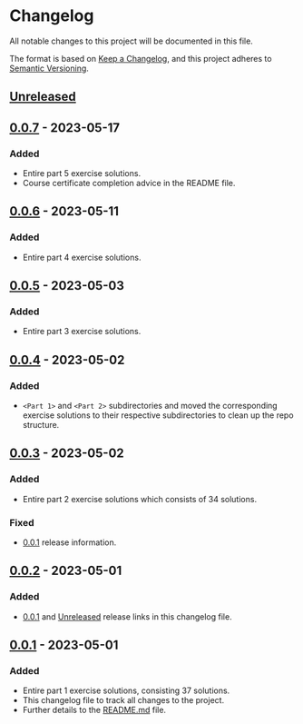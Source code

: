 # Changelog

All notable changes to this project will be documented in this file.

The format is based on [Keep a Changelog](https://keepachangelog.com/en/1.0.0/),
and this project adheres to [Semantic Versioning](https://semver.org/spec/v2.0.0.html).

## [Unreleased]

## [0.0.7] - 2023-05-17

### Added

- Entire part 5 exercise solutions.
- Course certificate completion advice in the README file.

## [0.0.6] - 2023-05-11

### Added

- Entire part 4 exercise solutions.

## [0.0.5] - 2023-05-03

### Added

- Entire part 3 exercise solutions.

## [0.0.4] - 2023-05-02

### Added

- `<Part 1>` and `<Part 2>` subdirectories and moved the corresponding exercise solutions
to their respective subdirectories to clean up the repo structure.

## [0.0.3] - 2023-05-02

### Added

- Entire part 2 exercise solutions which consists of 34 solutions.

### Fixed

- [0.0.1] release information.

## [0.0.2] - 2023-05-01

### Added

- [0.0.1] and [Unreleased] release links in this changelog file.

## [0.0.1] - 2023-05-01

### Added

- Entire part 1 exercise solutions, consisting 37 solutions.
- This changelog file to track all changes to the project.
- Further details to the [README.md] file.

[Unreleased]: https://github.com/ogre2/mooc-java-programming-1/compare/v0.0.7...HEAD
[0.0.7]: https://github.com/ogre2/mooc-java-programming-1/compare/v0.0.6...v0.0.7
[0.0.6]: https://github.com/ogre2/mooc-java-programming-1/compare/v0.0.5...v0.0.6
[0.0.5]: https://github.com/ogre2/mooc-java-programming-1/compare/v0.0.4...v0.0.5
[0.0.4]: https://github.com/ogre2/mooc-java-programming-1/compare/v0.0.3...v0.0.4
[0.0.3]: https://github.com/ogre2/mooc-java-programming-1/compare/v0.0.2...v0.0.3
[0.0.2]: https://github.com/ogre2/mooc-java-programming-1/compare/v0.0.1...v0.0.2
[0.0.1]: https://github.com/ogre2/mooc-java-programming-1/releases/tag/v0.0.1
[README.md]: https://github.com/ogre2/mooc-java-programming-1/blob/main/README.md
